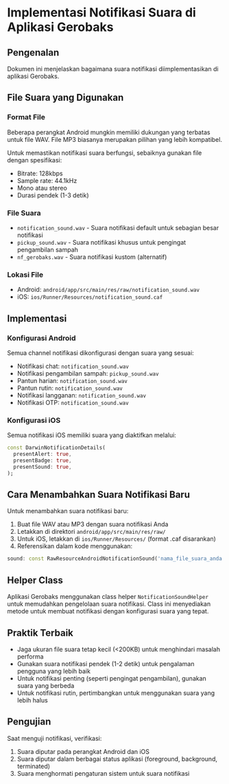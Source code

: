 # Implementasi Notifikasi Suara di Aplikasi Gerobaks

## Pengenalan
Dokumen ini menjelaskan bagaimana suara notifikasi diimplementasikan di aplikasi Gerobaks.

## File Suara yang Digunakan

### Format File
Beberapa perangkat Android mungkin memiliki dukungan yang terbatas untuk file WAV. File MP3 biasanya merupakan pilihan yang lebih kompatibel.

Untuk memastikan notifikasi suara berfungsi, sebaiknya gunakan file dengan spesifikasi:
- Bitrate: 128kbps
- Sample rate: 44.1kHz
- Mono atau stereo
- Durasi pendek (1-3 detik)

### File Suara
- `notification_sound.wav` - Suara notifikasi default untuk sebagian besar notifikasi
- `pickup_sound.wav` - Suara notifikasi khusus untuk pengingat pengambilan sampah
- `nf_gerobaks.wav` - Suara notifikasi kustom (alternatif)

### Lokasi File
- Android: `android/app/src/main/res/raw/notification_sound.wav`
- iOS: `ios/Runner/Resources/notification_sound.caf`

## Implementasi

### Konfigurasi Android
Semua channel notifikasi dikonfigurasi dengan suara yang sesuai:
- Notifikasi chat: `notification_sound.wav`
- Notifikasi pengambilan sampah: `pickup_sound.wav`
- Pantun harian: `notification_sound.wav`
- Pantun rutin: `notification_sound.wav`
- Notifikasi langganan: `notification_sound.wav`
- Notifikasi OTP: `notification_sound.wav`

### Konfigurasi iOS
Semua notifikasi iOS memiliki suara yang diaktifkan melalui:
```dart
const DarwinNotificationDetails(
  presentAlert: true,
  presentBadge: true,
  presentSound: true,
);
```

## Cara Menambahkan Suara Notifikasi Baru

Untuk menambahkan suara notifikasi baru:

1. Buat file WAV atau MP3 dengan suara notifikasi Anda
2. Letakkan di direktori `android/app/src/main/res/raw/`
3. Untuk iOS, letakkan di `ios/Runner/Resources/` (format .caf disarankan)
4. Referensikan dalam kode menggunakan:
```dart
sound: const RawResourceAndroidNotificationSound('nama_file_suara_anda'),
```

## Helper Class

Aplikasi Gerobaks menggunakan class helper `NotificationSoundHelper` untuk memudahkan pengelolaan suara notifikasi. Class ini menyediakan metode untuk membuat notifikasi dengan konfigurasi suara yang tepat.

## Praktik Terbaik

- Jaga ukuran file suara tetap kecil (<200KB) untuk menghindari masalah performa
- Gunakan suara notifikasi pendek (1-2 detik) untuk pengalaman pengguna yang lebih baik
- Untuk notifikasi penting (seperti pengingat pengambilan), gunakan suara yang berbeda
- Untuk notifikasi rutin, pertimbangkan untuk menggunakan suara yang lebih halus

## Pengujian

Saat menguji notifikasi, verifikasi:
1. Suara diputar pada perangkat Android dan iOS
2. Suara diputar dalam berbagai status aplikasi (foreground, background, terminated)
3. Suara menghormati pengaturan sistem untuk suara notifikasi

